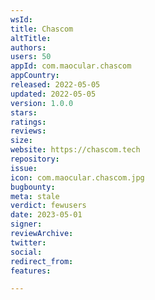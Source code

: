 ```yaml
---
wsId: 
title: Chascom
altTitle: 
authors: 
users: 50
appId: com.maocular.chascom
appCountry: 
released: 2022-05-05
updated: 2022-05-05
version: 1.0.0
stars: 
ratings: 
reviews: 
size: 
website: https://chascom.tech
repository: 
issue: 
icon: com.maocular.chascom.jpg
bugbounty: 
meta: stale
verdict: fewusers
date: 2023-05-01
signer: 
reviewArchive: 
twitter: 
social: 
redirect_from: 
features: 

---
```


